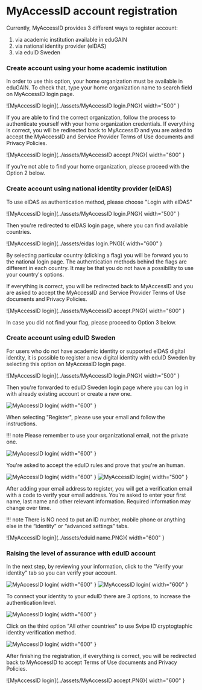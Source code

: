 # MyAccessID account registration

Currently, MyAccessID provides 3 different ways to register account:

1. via academic institution available in eduGAIN
2. via national identity provider (eIDAS)
3. via eduID Sweden

### Create account using your home academic institution

In order to use this option, your home organization must be available in eduGAIN.
To check that, type your home organization name to search field on MyAccessID login page.

![MyAccessID login](../assets/MyAccessID login.PNG){ width="500" }

If you are able to find the correct organization, follow the process to authenticate yourself with your home organization credentials. If everything is correct, you will be redirected back to MyAccessID and you are asked to accept the MyAccessID and Service Provider Terms of Use documents and Privacy Policies.

![MyAccessID login](../assets/MyAccessID accept.PNG){ width="600" }

If you're not able to find your home organization, please proceed with the Option 2 below.

### Create account using national identity provider (eIDAS)

To use eIDAS as authentication method, please choose "Login with eIDAS"

![MyAccessID login](../assets/MyAccessID login.PNG){ width="500" }

Then you're redirected to eIDAS login page, where you can find available countries.

![MyAccessID login](../assets/eidas login.PNG){ width="600" }

By selecting particular country (clicking a flag) you will be forward you to the national login page. 
The authentication methods behind the flags are different in each country. It may be that you do not have a possibility to use your country's options.

If everything is correct, you will be redirected back to MyAccessID and you are asked to accept the MyAccessID and Service Provider Terms of Use documents and Privacy Policies.

![MyAccessID login](../assets/MyAccessID accept.PNG){ width="600" }

In case you did not find your flag, please proceed to Option 3 below.

### Create account using eduID Sweden

For users who do not have  academic identity or supported eIDAS digital identity, it is possible to register a new digital identity with eduID Sweden by selecting this option on MyAccessID login page.

![MyAccessID login](../assets/MyAccessID login.PNG){ width="500" }

Then you're forwarded to eduID Sweden login page where you can log in with already existing account or create a new one.

![MyAccessID login](../assets/EduID_login.png){ width="600" }

When selecting "Register", please use your email and follow the instructions.

!!! note
    Please remember to use your organizational email, not the private one.

![MyAccessID login](../assets/EduID_register.png){ width="600" }

You're asked to accept the eduID rules and prove that you're an human.

![MyAccessID login](../assets/EduID_rules.png){ width="600" }
![MyAccessID login](../assets/EduID_confirm_human.png){ width="500" }

After adding your email address to register, you will get a verification email with a code to verify your email address. 
You're asked to enter your first name, last name and other relevant information. Required information may change over time.

!!! note
    There is NO need to put an ID number, mobile phone or anything else in the “identity” or “advanced settings” tabs.

![MyAccessID login](../assets/eduid name.PNG){ width="600" }

### Raising the level of assurance with eduID account

In the next step, by reviewing your information, click to the "Verify your identity" tab so you can verify your account.

![MyAccessID login](../assets/verify_identity_1.png){ width="600" }
![MyAccessID login](../assets/verify_identity_2.png){ width="600" }

To connect your identity to your eduID there are 3 options, to increase the authentication level.

![MyAccessID login](../assets/choose_identification_method_1.png){ width="600" }

Click on the third option "All other countries" to use Svipe ID cryptogtaphic identity verification method.

![MyAccessID login](../assets/choose_identification_method_2.png){ width="600" } 

After finishing the registration, if everything is correct, you will be redirected back to MyAccessID to accept Terms of Use documents and Privacy Policies.

![MyAccessID login](../assets/MyAccessID accept.PNG){ width="600" }








